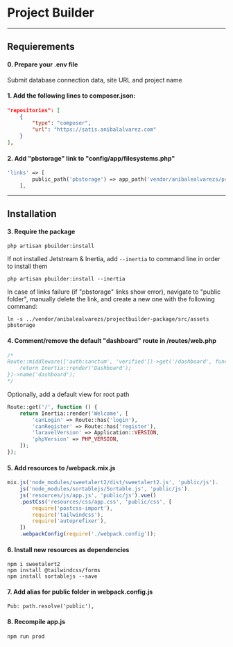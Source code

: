 # Project Builder

***

## Requierements

#### 0. Prepare your .env file
Submit database connection data, site URL and project name

#### 1. Add the following lines to composer.json:
```json
"repositories": [
    {
        "type": "composer",
        "url": "https://satis.anibalalvarez.com"
    }
],
```

#### 2. Add "pbstorage" link to "config/app/filesystems.php"
```php
'links' => [
        public_path('pbstorage') => app_path('vendor/anibalealvarezs/projectbuilder-package/src/assets'),
    ],
```

***

## Installation

#### 3. Require the package
```shell
php artisan pbuilder:install
```
If not installed Jetstream & Inertia, add ```--inertia``` to command line in order to install them
```shell
php artisan pbuilder:install --inertia
```
In case of links failure (if "pbstorage" links show error), navigate to "public folder", manually delete the link, and create a new one with the following command:
```
ln -s ../vendor/anibalealvarezs/projectbuilder-package/src/assets pbstorage
```

#### 4. Comment/remove the default "dashboard" route in /routes/web.php
```php
/*
Route::middleware(['auth:sanctum', 'verified'])->get('/dashboard', function () {
    return Inertia::render('Dashboard');
})->name('dashboard');
*/
```
Optionally, add a default view for root path
```php
Route::get('/', function () {
    return Inertia::render('Welcome', [
        'canLogin' => Route::has('login'),
        'canRegister' => Route::has('register'),
        'laravelVersion' => Application::VERSION,
        'phpVersion' => PHP_VERSION,
    ]);
});
```

#### 5. Add resources to /webpack.mix.js
```javascript
mix.js('node_modules/sweetalert2/dist/sweetalert2.js', 'public/js').
    js('node_modules/sortablejs/Sortable.js', 'public/js').
    js('resources/js/app.js', 'public/js').vue()
    .postCss('resources/css/app.css', 'public/css', [
        require('postcss-import'),
        require('tailwindcss'),
        require('autoprefixer'),
    ])
    .webpackConfig(require('./webpack.config'));
```

#### 6. Install new resources as dependencies
```shell
npm i sweetalert2
npm install @tailwindcss/forms
npm install sortablejs --save
```

#### 7. Add alias for public folder in webpack.config.js
```
Pub: path.resolve('public'),
```

#### 8. Recompile app.js
```shell
npm run prod
```
